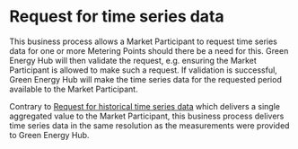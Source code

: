 # Request for time series data

This business process allows a Market Participant to request time series data for one or more Metering Points should there be a need for this. Green Energy Hub will then validate the request, e.g. ensuring the Market Participant is allowed to make such a request. If validation is successful, Green Energy Hub will make the time series data for the requested period available to the Market Participant.

Contrary to [Request for historical time series data](./docs/business-processes/request-for-historical-time-series-data.md) which delivers a single aggregated value to the Market Participant, this business process delivers time series data in the same resolution as the measurements were provided to Green Energy Hub.
